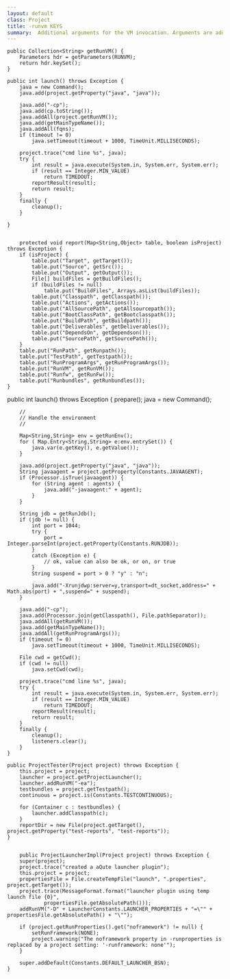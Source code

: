 ```yaml
---
layout: default
class: Project
title: -runvm KEYS 
summary:  Additional arguments for the VM invocation. Arguments are added as-is.
---
```



	public Collection<String> getRunVM() {
		Parameters hdr = getParameters(RUNVM);
		return hdr.keySet();
	}

	public int launch() throws Exception {
		java = new Command();
		java.add(project.getProperty("java", "java"));

		java.add("-cp");
		java.add(cp.toString());
		java.addAll(project.getRunVM());
		java.add(getMainTypeName());
		java.addAll(fqns);
		if (timeout != 0)
			java.setTimeout(timeout + 1000, TimeUnit.MILLISECONDS);

		project.trace("cmd line %s", java);
		try {
			int result = java.execute(System.in, System.err, System.err);
			if (result == Integer.MIN_VALUE)
				return TIMEDOUT;
			reportResult(result);
			return result;
		}
		finally {
			cleanup();
		}

	}
	
	
		protected void report(Map<String,Object> table, boolean isProject) throws Exception {
		if (isProject) {
			table.put("Target", getTarget());
			table.put("Source", getSrc());
			table.put("Output", getOutput());
			File[] buildFiles = getBuildFiles();
			if (buildFiles != null)
				table.put("BuildFiles", Arrays.asList(buildFiles));
			table.put("Classpath", getClasspath());
			table.put("Actions", getActions());
			table.put("AllSourcePath", getAllsourcepath());
			table.put("BootClassPath", getBootclasspath());
			table.put("BuildPath", getBuildpath());
			table.put("Deliverables", getDeliverables());
			table.put("DependsOn", getDependson());
			table.put("SourcePath", getSourcePath());
		}
		table.put("RunPath", getRunpath());
		table.put("TestPath", getTestpath());
		table.put("RunProgramArgs", getRunProgramArgs());
		table.put("RunVM", getRunVM());
		table.put("Runfw", getRunFw());
		table.put("Runbundles", getRunbundles());
	}


public int launch() throws Exception {
		prepare();
		java = new Command();
		
		
		//
		// Handle the environment
		//
		
		Map<String,String> env = getRunEnv();
		for ( Map.Entry<String,String> e:env.entrySet()) {
			java.var(e.getKey(), e.getValue());
		}
		
		java.add(project.getProperty("java", "java"));
		String javaagent = project.getProperty(Constants.JAVAAGENT);
		if (Processor.isTrue(javaagent)) {
			for (String agent : agents) {
				java.add("-javaagent:" + agent);
			}
		}

		String jdb = getRunJdb();
		if (jdb != null) {
			int port = 1044;
			try {
				port = Integer.parseInt(project.getProperty(Constants.RUNJDB));
			}
			catch (Exception e) {
				// ok, value can also be ok, or on, or true
			}
			String suspend = port > 0 ? "y" : "n";

			java.add("-Xrunjdwp:server=y,transport=dt_socket,address=" + Math.abs(port) + ",suspend=" + suspend);
		}
		
		java.add("-cp");
		java.add(Processor.join(getClasspath(), File.pathSeparator));
		java.addAll(getRunVM());
		java.add(getMainTypeName());
		java.addAll(getRunProgramArgs());
		if (timeout != 0)
			java.setTimeout(timeout + 1000, TimeUnit.MILLISECONDS);

		File cwd = getCwd();
		if (cwd != null)
			java.setCwd(cwd);

		project.trace("cmd line %s", java);
		try {
			int result = java.execute(System.in, System.err, System.err);
			if (result == Integer.MIN_VALUE)
				return TIMEDOUT;
			reportResult(result);
			return result;
		}
		finally {
			cleanup();
			listeners.clear();
		}
	}
	
	public ProjectTester(Project project) throws Exception {
		this.project = project;
		launcher = project.getProjectLauncher();
		launcher.addRunVM("-ea");
		testbundles = project.getTestpath();
		continuous = project.is(Constants.TESTCONTINUOUS);
		
		for (Container c : testbundles) {
			launcher.addClasspath(c);
		}
		reportDir = new File(project.getTarget(), project.getProperty("test-reports", "test-reports"));
	}
	
	
		public ProjectLauncherImpl(Project project) throws Exception {
		super(project);
		project.trace("created a aQute launcher plugin");
		this.project = project;
		propertiesFile = File.createTempFile("launch", ".properties", project.getTarget());
		project.trace(MessageFormat.format("launcher plugin using temp launch file {0}",
				propertiesFile.getAbsolutePath()));
		addRunVM("-D" + LauncherConstants.LAUNCHER_PROPERTIES + "=\"" + propertiesFile.getAbsolutePath() + "\"");

		if (project.getRunProperties().get("noframework") != null) {
			setRunFramework(NONE);
			project.warning("The noframework property in -runproperties is replaced by a project setting: '-runframework: none'");
		}

		super.addDefault(Constants.DEFAULT_LAUNCHER_BSN);
	}
	
